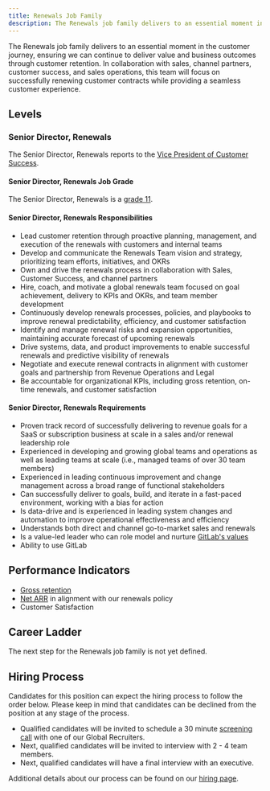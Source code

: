 ```yaml
---
title: Renewals Job Family
description: The Renewals job family delivers to an essential moment in the customer journey, ensuring we can continue to deliver value and business outcomes through customer retention.
---
```

The Renewals job family delivers to an essential moment in the customer journey, ensuring we can continue to deliver value and business outcomes through customer retention. In collaboration with sales, channel partners, customer success, and sales operations, this team will focus on successfully renewing customer contracts while providing a seamless customer experience.

## Levels

### Senior Director, Renewals

The Senior Director, Renewals reports to the [Vice President of Customer Success](/job-families/sales/vp-of-customer-success/).

#### Senior Director, Renewals Job Grade

The Senior Director, Renewals is a [grade 11](/handbook/total-rewards/compensation/compensation-calculator/#gitlab-job-grades).

#### Senior Director, Renewals Responsibilities

- Lead customer retention through proactive planning, management, and execution of the renewals with customers and internal teams
- Develop and communicate the Renewals Team vision and strategy, prioritizing team efforts, initiatives, and OKRs
- Own and drive the renewals process in collaboration with Sales, Customer Success, and channel partners
- Hire, coach, and motivate a global renewals team focused on goal achievement, delivery to KPIs and OKRs, and team member development
- Continuously develop renewals processes, policies, and playbooks to improve renewal predictability, efficiency, and customer satisfaction
- Identify and manage renewal risks and expansion opportunities, maintaining accurate forecast of upcoming renewals
- Drive systems, data, and product improvements to enable successful renewals and predictive visibility of renewals
- Negotiate and execute renewal contracts in alignment with customer goals and partnership from Revenue Operations and Legal
- Be accountable for organizational KPIs, including gross retention, on-time renewals, and customer satisfaction

#### Senior Director, Renewals Requirements

- Proven track record of successfully delivering to revenue goals for a SaaS or subscription business at scale in a sales and/or renewal leadership role
- Experienced in developing and growing global teams and operations as well as leading teams at scale (i.e., managed teams of over 30 team members)
- Experienced in leading continuous improvement and change management across a broad range of functional stakeholders
- Can successfully deliver to goals, build, and iterate in a fast-paced environment, working with a bias for action
- Is data-drive and is experienced in leading system changes and automation to improve operational effectiveness and efficiency
- Understands both direct and channel go-to-market sales and renewals
- Is a value-led leader who can role model and nurture [GitLab's values](/handbook/values/)
- Ability to use GitLab

## Performance Indicators

- [Gross retention](https://docs.google.com/document/d/1UaKPTQePAU1RxtGSVb-BujdKiPVoepevrRh8q5bvbBg/edit#heading=h.yycfjurntovz)
- [Net ARR](https://docs.google.com/document/d/1UaKPTQePAU1RxtGSVb-BujdKiPVoepevrRh8q5bvbBg/edit#heading=h.yycfjurntovz) in alignment with our renewals policy
- Customer Satisfaction

## Career Ladder

The next step for the Renewals job family is not yet defined.

## Hiring Process

Candidates for this position can expect the hiring process to follow the order below. Please keep in mind that candidates can be declined from the position at any stage of the process.

- Qualified candidates will be invited to schedule a 30 minute [screening call](/handbook/hiring/interviewing/#screening-call) with one of our Global Recruiters.
- Next, qualified candidates will be invited to interview with 2 - 4 team members.
- Next, qualified candidates will have a final interview with an executive.

Additional details about our process can be found on our [hiring page](/handbook/hiring/).
